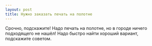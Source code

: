 ```yaml
---
layout: post 
title: Нужно заказать печать на полотне 
--- 
```

Срочно, подскажите! Надо печать на полотне, но в городе ничего подходящего не нашёл! Надо быстро найти хороший вариант, подскажите советом.